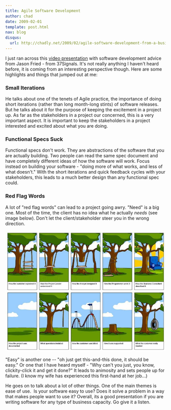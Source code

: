 ```yaml
---
title: Agile Software Development
author: chad
date: 2009-02-01
template: post.html
nav: blog
disqus: 
  url: http://chadly.net/2009/02/agile-software-development-from-a-business-perspective/
---
```


I just ran across this [video presentation](http://www.balsamiq.com/blog/?p=375) with software development advice from Jason Fried - from 37Signals. It's not really anything I haven't heard before, it is coming from an interesting perspective though. Here are some highlights and things that jumped out at me:

### Small Iterations
He talks about one of the tenets of Agile practice, the importance of doing short iterations (rather than long month-long stints) of software releases. But he talks about it for the purpose of keeping the excitement in a project up. As far as the stakeholders in a project our concerned, this is a very important aspect. It is important to keep the stakeholders in a project interested and excited about what you are doing.

### Functional Specs Suck
Functional specs don't work. They are abstractions of the software that you are actually building. Two people can read the same spec document and have completely different ideas of how the software will work. Focus instead on building your software - "doing more of what works, and less of what doesn't." With the short iterations and quick feedback cycles with your stakeholders, this leads to a much better design than any functional spec could.

### Red Flag Words
A lot of "red flag words" can lead to a project going awry. "Need" is a big one. Most of the time, the client has no idea what he actually _needs_ (see image below). Don't let the client/stakeholder steer you in the wrong direction.

![Software Development](software_development.jpg)

"Easy" is another one -- "oh just get this-and-this done, it should be easy." Or one that I have heard myself - "Why can't you just, you know, clickity-click it and get it done?" It leads to animosity and sets people up for failure. (I know my wife has experienced this first-hand at her job…)

He goes on to talk about a lot of other things. One of the main themes is ease of use.  Is your software easy to use? Does it solve a problem in a way that makes people want to use it? Overall, its a good presentation if you are writing software for any type of business capacity. Go give it a listen.